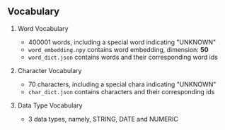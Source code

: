 ## Vocabulary


1. Word Vocabulary
    - 400001 words, including a special word indicating "UNKNOWN"
    - `word_embedding.npy` contains word embedding, dimension: **50**
    - `word_dict.json` contains words and their corresponding word ids

2. Character Vocabulary
    - 70 characters, including a special chara indicating "UNKNOWN"
    - `char_dict.json` contains characters and their corresponding ids
3. Data Type Vocabulary
    - 3 data types, namely, STRING, DATE and NUMERIC 